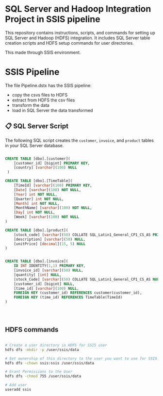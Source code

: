 # SQL Server and Hadoop Integration Project in SSIS pipeline

This repository contains instructions, scripts, and commands for setting up SQL Server and Hadoop (HDFS) integration. It includes SQL Server table creation scripts and HDFS setup commands for user directories.

This made through SSIS environment.

# SSIS Pipeline

The file Pipeline.dstx has the SSIS pipeline:

- copy the csvs files to HDFS
- extract from HDFS the csv files
- transform the data
- load in SQL Server the data transformed

## 📋 SQL Server Script

The following SQL script creates the `customer`, `invoice`, and `product` tables in your SQL Server database.

```sql

CREATE TABLE [dbo].[customer](
	[customer_id] [bigint] PRIMARY KEY,
	[country] [varchar](100) NULL
 )

CREATE TABLE [dbo].[TimeTable](
	[TimeId] [varchar](100) PRIMARY KEY,
	[Date] [varchar](100) NOT NULL,
	[Year] int NOT NULL,
	[Quarter] int NOT NULL,
	[Month] int NOT NULL,
	[MonthName] [varchar](100) NOT NULL,
	[Day] int NOT NULL,
	[Week] [varchar](100) NOT NULL
)

CREATE TABLE [dbo].[product](
	[stock_code] [varchar](50) COLLATE SQL_Latin1_General_CP1_CS_AS PRIMARY KEY,
	[description] [varchar](50) NULL,
	[unitPrice] [decimal](15, 5) NULL
)


CREATE TABLE [dbo].[invoice](
    ID INT IDENTITY(1,1) PRIMARY KEY, 
	[invoice_id] [varchar](50) NULL,
	[quantity] [int] NULL,
	[stock_Code] [varchar](50) COLLATE SQL_Latin1_General_CP1_CS_AS NULL ,
	[customer_id] [bigint] NULL,
	[time_id] [varchar](100) NULL,
	FOREIGN KEY (customer_id) REFERENCES customer(customer_id),
	FOREIGN KEY (time_id) REFERENCES TimeTable(TimeId)
)





```

## HDFS commands

```bash

# Create a user directory in HDFS for SSIS user
hdfs dfs -mkdir -p /user/ssis/data

# Set ownership of this directory to the user you want to use for SSIS
hdfs dfs -chown ssis:ssis /user/ssis/data

# Grant Permissions to the User
hdfs dfs -chmod 755 /user/ssis/data

# Add user
useradd ssis

```